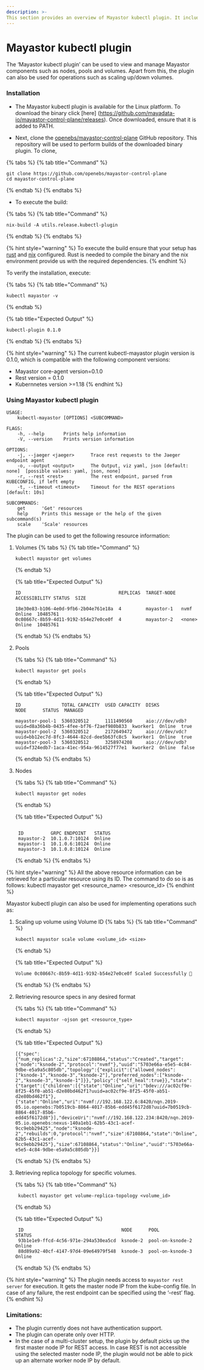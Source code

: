 ```yaml
---
description: >-
This section provides an overview of Mayastor kubectl plugin. It includes installation, usage and current scope of the plugin.
---
```


# Mayastor kubectl plugin

The ‘Mayastor kubectl plugin’ can be used to view and manage Mayastor components such as nodes, pools and volumes. Apart from this, the plugin can also be used for operations such as scaling up/down volumes. 


### Installation

- The Mayastor kubectl plugin is available for the Linux platform. To download the binary click [here]  (https://github.com/mayadata-io/mayastor-control-plane/releases). Once downloaded, ensure that it is added to PATH.

- Next, clone the [openebs/mayastor-control-plane](https://github.com/mayadata-io/mayastor-control-plane) GitHub repository. This repository will be used to perform builds of the downloaded binary plugin. To clone,

{% tabs %}
{% tab title="Command" %}
```text
git clone https://github.com/openebs/mayastor-control-plane
cd mayastor-control-plane
```
{% endtab %}
{% endtabs %}

- To execute the build:

{% tabs %}
{% tab title="Command" %}
```text
nix-build -A utils.release.kubectl-plugin
```
{% endtab %}
{% endtabs %}

{% hint style="warning" %}
To execute the build ensure that your setup has [rust](https://www.rust-lang.org/tools/install) and [nix](https://nixos.org/download.html) configured. Rust is needed to compile the binary and the nix environment provide us with the required dependencies. 
{% endhint %}

To verify the installation, execute:

{% tabs %}
{% tab title="Command" %}
```text
kubectl mayastor -v
```
{% endtab %}

{% tab title="Expected Output" %}
```text
kubectl-plugin 0.1.0
```
{% endtab %}
{% endtabs %}


{% hint style="warning" %}
The current kubectl-mayastor plugin version is 0.1.0, which is compatible with the following component versions:

- Mayastor core-agent version=0.1.0
- Rest version = 0.1.0
- Kubernnetes version >=1.18
{% endhint %}

### Using Mayastor kubectl plugin

```
USAGE:
    kubectl-mayastor [OPTIONS] <SUBCOMMAND>

FLAGS:
    -h, --help       Prints help information
    -V, --version    Prints version information

OPTIONS:
    -j, --jaeger <jaeger>      Trace rest requests to the Jaeger endpoint agent
    -o, --output <output>      The Output, viz yaml, json [default: none]  [possible values: yaml, json, none]
    -r, --rest <rest>          The rest endpoint, parsed from KUBECONFIG, if left empty 
    -t, --timeout <timeout>    Timeout for the REST operations [default: 10s]

SUBCOMMANDS:
    get      'Get' resources
    help     Prints this message or the help of the given subcommand(s)
    scale    'Scale' resources
```

The plugin can be used to get the following resource information:

 1. Volumes
    {% tabs %}
    {% tab title="Command" %}
    ```text
    kubectl mayastor get volumes
    ```
    {% endtab %}

    {% tab title="Expected Output" %}
    ```text
    ID                                    REPLICAS  TARGET-NODE  ACCESSIBILITY STATUS  SIZE

    18e30e83-b106-4e0d-9fb6-2b04e761e18a  4         mayastor-1   nvmf          Online  10485761
    0c08667c-8b59-4d11-9192-b54e27e0ce0f  4         mayastor-2   <none>        Online  10485761
    ```
    {% endtab %}
    {% endtabs %}
 

 2. Pools

    {% tabs %}
    {% tab title="Command" %}
    ```text
    kubectl mayastor get pools
    ```
    {% endtab %}

    {% tab title="Expected Output" %}
    ```text
    ID               TOTAL CAPACITY  USED CAPACITY  DISKS                                                     NODE      STATUS  MANAGED

    mayastor-pool-1  5360320512      1111490560     aio:///dev/vdb?uuid=d8a36b4b-0435-4fee-bf76-f2aef980b833  kworker1  Online  true
    mayastor-pool-2  5360320512      2172649472     aio:///dev/vdc?uuid=bb12ec7d-8fc3-4644-82cd-dee5b63fc8c5  kworker1  Online  true
    mayastor-pool-3  5360320512      3258974208     aio:///dev/vdb?uuid=f324edb7-1aca-41ec-954a-9614527f77e1  kworker2  Online  false
    
    ```
    {% endtab %}
    {% endtabs %}

 3. Nodes

    {% tabs %}
    {% tab title="Command" %}
    ```text
    kubectl mayastor get nodes
    ```
    {% endtab %}

    {% tab title="Expected Output" %}
    ```text

     ID          GRPC ENDPOINT   STATUS
     mayastor-2  10.1.0.7:10124  Online
     mayastor-1  10.1.0.6:10124  Online
     mayastor-3  10.1.0.8:10124  Online
    ```
    {% endtab %}
    {% endtabs %}

 {% hint style="warning" %}
 All the above resource information can be retrieved for a particular resource using its ID. The command to do so is as follows:
 kubectl mayastor get &lt;resource_name&gt; &lt;resource_id&gt;
 {% endhint %}

Mayastor kubectl plugin can also be used for implementing operations such as:

1. Scaling up volume using Volume ID
   {% tabs %}
    {% tab title="Command" %}
    ```text
    kubectl mayastor scale volume <volume_id> <size>
    ```
    {% endtab %}

    {% tab title="Expected Output" %}
    ```text
    Volume 0c08667c-8b59-4d11-9192-b54e27e0ce0f Scaled Successfully 🚀
    ```
    {% endtab %}
    {% endtabs %}


2. Retrieving resource specs in any desired format

   {% tabs %}
    {% tab title="Command" %}
    ```text
    kubectl mayastor -ojson get <resource_type>
    ```
    {% endtab %}

    {% tab title="Expected Output" %}
    ```text
    [{"spec":{"num_replicas":2,"size":67108864,"status":"Created","target":{"node":"ksnode-2","protocol":"nvmf"},"uuid":"5703e66a-e5e5-4c84-9dbe-e5a9a5c805db","topology":{"explicit":{"allowed_nodes":["ksnode-1","ksnode-3","ksnode-2"],"preferred_nodes":["ksnode-2","ksnode-3","ksnode-1"]}},"policy":{"self_heal":true}},"state":{"target":{"children":[{"state":"Online","uri":"bdev:///ac02cf9e-8f25-45f0-ab51-d2e80bd462f1?uuid=ac02cf9e-8f25-45f0-ab51-d2e80bd462f1"},{"state":"Online","uri":"nvmf://192.168.122.6:8420/nqn.2019-05.io.openebs:7b0519cb-8864-4017-85b6-edd45f6172d8?uuid=7b0519cb-8864-4017-85b6-edd45f6172d8"}],"deviceUri":"nvmf://192.168.122.234:8420/nqn.2019-05.io.openebs:nexus-140a1eb1-62b5-43c1-acef-9cc9ebb29425","node":"ksnode-2","rebuilds":0,"protocol":"nvmf","size":67108864,"state":"Online","uuid":"140a1eb1-62b5-43c1-acef-9cc9ebb29425"},"size":67108864,"status":"Online","uuid":"5703e66a-e5e5-4c84-9dbe-e5a9a5c805db"}}]
    ```
    {% endtab %}
    {% endtabs %}

3. Retrieving replica topology for specific volumes.

   {% tabs %}
    {% tab title="Command" %}
    ```text
     kubectl mayastor get volume-replica-topology <volume_id>
    ```
    {% endtab %}

    {% tab title="Expected Output" %}
    ```text
     ID                                    NODE      POOL              STATUS
     93b1e1e9-ffcd-4c56-971e-294a530ea5cd  ksnode-2  pool-on-ksnode-2  Online
     88d89a92-40cf-4147-97d4-09e64979f548  ksnode-3  pool-on-ksnode-3  Online
    ```
    {% endtab %}
    {% endtabs %}


{% hint style="warning" %}
The plugin needs access to `mayastor rest server` for execution. It gets the master node IP from the kube-config file. In case of any failure, the rest endpoint can be specified using the ‘–rest’ flag.
{% endhint %}


### Limitations:

- The plugin currently does not have authentication support.
- The plugin can operate only over HTTP.
- In the case of a multi-cluster setup, the plugin by default picks up the first master node IP for REST access. In case  REST is not accessible using the selected master node IP, the plugin would not be able to pick up an alternate worker node IP by default.



